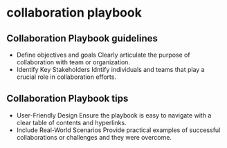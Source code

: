 # collaboration playbook 
## Collaboration Playbook guidelines 
- Define objectives and goals
  Clearly articulate the purpose of collaboration with team or organization.
- Identify Key Stakeholders
  Idntify individuals and teams that play a crucial role in collaboration efforts.
## Collaboration Playbook tips 
- User-Friendly Design
  Ensure the playbook is easy to navigate with a clear table of contents and hyperlinks.
- Include Real-World Scenarios
  Provide practical examples of successful collaborations or challenges and they were overcome.
